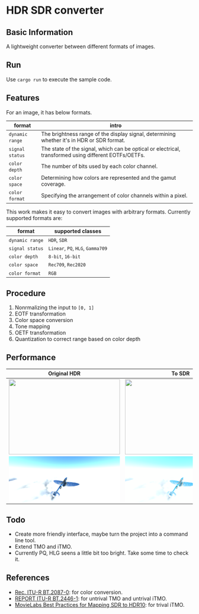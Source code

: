 # HDR SDR converter

## Basic Information
A lightweight converter between different formats of images.

## Run
Use `cargo run` to execute the sample code.

## Features
For an image, it has below formats.

| format | intro |
| --- | --- |
| `dynamic range` | The brightness range of the display signal, determining whether it's in HDR or SDR format. |
| `signal status` | The state of the signal, which can be optical or electrical, transformed using different EOTFs/OETFs. |
| `color depth` | The number of bits used by each color channel. |
| `color space` | Determining how colors are represented and the gamut coverage. |
| `color format` | Specifying the arrangement of color channels within a pixel. |

This work makes it easy to convert images with arbitrary formats. Currently supported formats are:

| format | supported classes |
| --- | --- |
| `dynamic range` | `HDR`, `SDR` |
| `signal status` | `Linear`, `PQ`, `HLG`, `Gamma709` |
| `color depth` | `8-bit`, `16-bit` |
| `color space` | `Rec709`, `Rec2020` |
| `color format` | `RGB` |

## Procedure

1. Nonrmalizing the input to `[0, 1]`
2. EOTF transformation
3. Color space conversion
4. Tone mapping
5. OETF transformation
6. Quantization to correct range based on color depth

## Performance

| Original HDR | To SDR | Back To HDR |
| --- | --- | --- |
| <img src="sample/origin_field_hdr_linear_16.png" width = "300" height = "203" align=center /> | <img src="sample/output_field_sdr_709_8.png" width = "300" height = "203" align=center /> | <img src="sample/output_field_hdr_linear_16.png" width = "300" height = "203" align=center /> |
| <img src="sample/origin_cloud_hdr_linear_8.png" width = "300" height = "125" align=center /> | <img src="sample/output_cloud_sdr_709_8.png" width = "300" height = "125" align=center /> | <img src="sample/output_cloud_hdr_linear_8.png" width = "300" height = "125" align=center /> |

## Todo
- Create more friendly interface, maybe turn the project into a command line tool.
- Extend TMO and iTMO.
- Currently PQ, HLG seens a little bit too bright. Take some time to check it.

## References
- [Rec. ITU-R BT.2087-0](https://www.itu.int/dms_pubrec/itu-r/rec/bt/R-REC-BT.2087-0-201510-I!!PDF-E.pdf): for color conversion.
- [REPORT ITU-R BT.2446-1](https://www.itu.int/dms_pub/itu-r/opb/rep/R-REP-BT.2446-1-2021-PDF-E.pdf): for untrival TMO and untrival iTMO.
- [MovieLabs Best Practices for Mapping SDR to HDR10](https://www.movielabs.com/ngvideo/MovieLabs_Mapping_BT.709_to_HDR10_v1.0.pdf): for trival iTMO.
